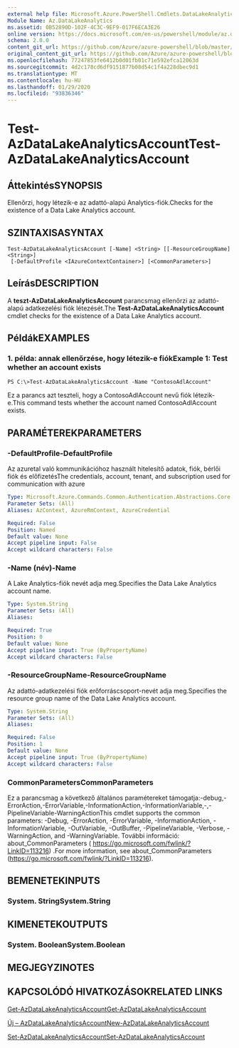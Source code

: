 ```yaml
---
external help file: Microsoft.Azure.PowerShell.Cmdlets.DataLakeAnalytics.dll-Help.xml
Module Name: Az.DataLakeAnalytics
ms.assetid: 0B52890D-102F-4C3C-9EF9-017F6ECA3E26
online version: https://docs.microsoft.com/en-us/powershell/module/az.datalakeanalytics/test-azdatalakeanalyticsaccount
schema: 2.0.0
content_git_url: https://github.com/Azure/azure-powershell/blob/master/src/DataLakeAnalytics/DataLakeAnalytics/help/Test-AzDataLakeAnalyticsAccount.md
original_content_git_url: https://github.com/Azure/azure-powershell/blob/master/src/DataLakeAnalytics/DataLakeAnalytics/help/Test-AzDataLakeAnalyticsAccount.md
ms.openlocfilehash: 77247853fe6412b0d01fb01c71e592efca12063d
ms.sourcegitcommit: 4d2c178cd6df9151877b08d54c1f4a228dbec9d1
ms.translationtype: MT
ms.contentlocale: hu-HU
ms.lasthandoff: 01/29/2020
ms.locfileid: "93836346"
---
```

# <span data-ttu-id="302f0-101">Test-AzDataLakeAnalyticsAccount</span><span class="sxs-lookup"><span data-stu-id="302f0-101">Test-AzDataLakeAnalyticsAccount</span></span>

## <span data-ttu-id="302f0-102">Áttekintés</span><span class="sxs-lookup"><span data-stu-id="302f0-102">SYNOPSIS</span></span>
<span data-ttu-id="302f0-103">Ellenőrzi, hogy létezik-e az adattó-alapú Analytics-fiók.</span><span class="sxs-lookup"><span data-stu-id="302f0-103">Checks for the existence of a Data Lake Analytics account.</span></span>

## <span data-ttu-id="302f0-104">SZINTAXISA</span><span class="sxs-lookup"><span data-stu-id="302f0-104">SYNTAX</span></span>

```
Test-AzDataLakeAnalyticsAccount [-Name] <String> [[-ResourceGroupName] <String>]
 [-DefaultProfile <IAzureContextContainer>] [<CommonParameters>]
```

## <span data-ttu-id="302f0-105">Leírás</span><span class="sxs-lookup"><span data-stu-id="302f0-105">DESCRIPTION</span></span>
<span data-ttu-id="302f0-106">A **teszt-AzDataLakeAnalyticsAccount** parancsmag ellenőrzi az adattó-alapú adatkezelési fiók létezését.</span><span class="sxs-lookup"><span data-stu-id="302f0-106">The **Test-AzDataLakeAnalyticsAccount** cmdlet checks for the existence of a Data Lake Analytics account.</span></span>

## <span data-ttu-id="302f0-107">Példák</span><span class="sxs-lookup"><span data-stu-id="302f0-107">EXAMPLES</span></span>

### <span data-ttu-id="302f0-108">1. példa: annak ellenőrzése, hogy létezik-e fiók</span><span class="sxs-lookup"><span data-stu-id="302f0-108">Example 1: Test whether an account exists</span></span>
```
PS C:\>Test-AzDataLakeAnalyticsAccount -Name "ContosoAdlAccount"
```

<span data-ttu-id="302f0-109">Ez a parancs azt teszteli, hogy a ContosoAdlAccount nevű fiók létezik-e.</span><span class="sxs-lookup"><span data-stu-id="302f0-109">This command tests whether the account named ContosoAdlAccount exists.</span></span>

## <span data-ttu-id="302f0-110">PARAMÉTEREK</span><span class="sxs-lookup"><span data-stu-id="302f0-110">PARAMETERS</span></span>

### <span data-ttu-id="302f0-111">-DefaultProfile</span><span class="sxs-lookup"><span data-stu-id="302f0-111">-DefaultProfile</span></span>
<span data-ttu-id="302f0-112">Az azuretal való kommunikációhoz használt hitelesítő adatok, fiók, bérlői fiók és előfizetés</span><span class="sxs-lookup"><span data-stu-id="302f0-112">The credentials, account, tenant, and subscription used for communication with azure</span></span>

```yaml
Type: Microsoft.Azure.Commands.Common.Authentication.Abstractions.Core.IAzureContextContainer
Parameter Sets: (All)
Aliases: AzContext, AzureRmContext, AzureCredential

Required: False
Position: Named
Default value: None
Accept pipeline input: False
Accept wildcard characters: False
```

### <span data-ttu-id="302f0-113">-Name (név)</span><span class="sxs-lookup"><span data-stu-id="302f0-113">-Name</span></span>
<span data-ttu-id="302f0-114">A Lake Analytics-fiók nevét adja meg.</span><span class="sxs-lookup"><span data-stu-id="302f0-114">Specifies the Data Lake Analytics account name.</span></span>

```yaml
Type: System.String
Parameter Sets: (All)
Aliases:

Required: True
Position: 0
Default value: None
Accept pipeline input: True (ByPropertyName)
Accept wildcard characters: False
```

### <span data-ttu-id="302f0-115">-ResourceGroupName</span><span class="sxs-lookup"><span data-stu-id="302f0-115">-ResourceGroupName</span></span>
<span data-ttu-id="302f0-116">Az adattó-adatkezelési fiók erőforráscsoport-nevét adja meg.</span><span class="sxs-lookup"><span data-stu-id="302f0-116">Specifies the resource group name of the Data Lake Analytics account.</span></span>

```yaml
Type: System.String
Parameter Sets: (All)
Aliases:

Required: False
Position: 1
Default value: None
Accept pipeline input: True (ByPropertyName)
Accept wildcard characters: False
```

### <span data-ttu-id="302f0-117">CommonParameters</span><span class="sxs-lookup"><span data-stu-id="302f0-117">CommonParameters</span></span>
<span data-ttu-id="302f0-118">Ez a parancsmag a következő általános paramétereket támogatja:-debug,-ErrorAction,-ErrorVariable,-InformationAction,-InformationVariable,-,-PipelineVariable-WarningAction</span><span class="sxs-lookup"><span data-stu-id="302f0-118">This cmdlet supports the common parameters: -Debug, -ErrorAction, -ErrorVariable, -InformationAction, -InformationVariable, -OutVariable, -OutBuffer, -PipelineVariable, -Verbose, -WarningAction, and -WarningVariable.</span></span> <span data-ttu-id="302f0-119">További információ: about_CommonParameters ( https://go.microsoft.com/fwlink/?LinkID=113216) .</span><span class="sxs-lookup"><span data-stu-id="302f0-119">For more information, see about_CommonParameters (https://go.microsoft.com/fwlink/?LinkID=113216).</span></span>

## <span data-ttu-id="302f0-120">BEMENETEK</span><span class="sxs-lookup"><span data-stu-id="302f0-120">INPUTS</span></span>

### <span data-ttu-id="302f0-121">System. String</span><span class="sxs-lookup"><span data-stu-id="302f0-121">System.String</span></span>

## <span data-ttu-id="302f0-122">KIMENETEK</span><span class="sxs-lookup"><span data-stu-id="302f0-122">OUTPUTS</span></span>

### <span data-ttu-id="302f0-123">System. Boolean</span><span class="sxs-lookup"><span data-stu-id="302f0-123">System.Boolean</span></span>

## <span data-ttu-id="302f0-124">MEGJEGYZI</span><span class="sxs-lookup"><span data-stu-id="302f0-124">NOTES</span></span>

## <span data-ttu-id="302f0-125">KAPCSOLÓDÓ HIVATKOZÁSOK</span><span class="sxs-lookup"><span data-stu-id="302f0-125">RELATED LINKS</span></span>

[<span data-ttu-id="302f0-126">Get-AzDataLakeAnalyticsAccount</span><span class="sxs-lookup"><span data-stu-id="302f0-126">Get-AzDataLakeAnalyticsAccount</span></span>](./Get-AzDataLakeAnalyticsAccount.md)

[<span data-ttu-id="302f0-127">Új – AzDataLakeAnalyticsAccount</span><span class="sxs-lookup"><span data-stu-id="302f0-127">New-AzDataLakeAnalyticsAccount</span></span>](./New-AzDataLakeAnalyticsAccount.md)

[<span data-ttu-id="302f0-128">Set-AzDataLakeAnalyticsAccount</span><span class="sxs-lookup"><span data-stu-id="302f0-128">Set-AzDataLakeAnalyticsAccount</span></span>](./Set-AzDataLakeAnalyticsAccount.md)


